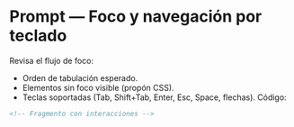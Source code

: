 # Prompt — Foco y navegación por teclado
Revisa el flujo de foco:
- Orden de tabulación esperado.
- Elementos sin foco visible (propón CSS).
- Teclas soportadas (Tab, Shift+Tab, Enter, Esc, Space, flechas).
Código:
```html
<!-- Fragmento con interacciones -->
```